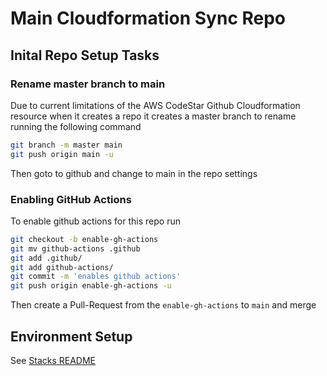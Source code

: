 # Main Cloudformation Sync Repo

## Inital Repo Setup Tasks

### Rename master branch to main

Due to current limitations of the AWS CodeStar Github Cloudformation resource when it creates a repo it creates a master branch to rename running the following command

```bash
git branch -m master main
git push origin main -u
```

Then goto to github and change to main in the repo settings

### Enabling GitHub Actions

To enable github actions for this repo run

```bash
git checkout -b enable-gh-actions
git mv github-actions .github
git add .github/
git add github-actions/
git commit -m 'enables github actions'
git push origin enable-gh-actions -u
```

Then create a Pull-Request from the `enable-gh-actions` to `main` and merge

## Environment Setup

See [Stacks README](stacks/README.md)